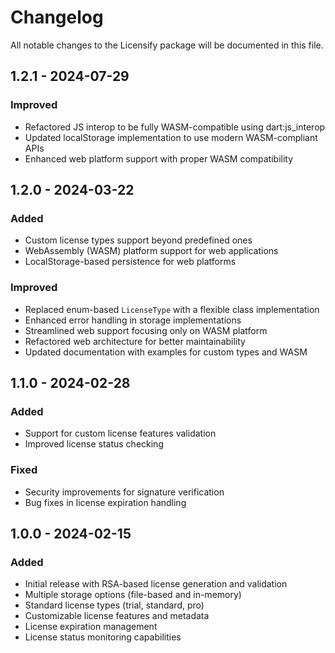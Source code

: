 # Changelog

All notable changes to the Licensify package will be documented in this file.

## 1.2.1 - 2024-07-29

### Improved
- Refactored JS interop to be fully WASM-compatible using dart:js_interop
- Updated localStorage implementation to use modern WASM-compliant APIs
- Enhanced web platform support with proper WASM compatibility

## 1.2.0 - 2024-03-22

### Added
- Custom license types support beyond predefined ones
- WebAssembly (WASM) platform support for web applications
- LocalStorage-based persistence for web platforms

### Improved
- Replaced enum-based `LicenseType` with a flexible class implementation
- Enhanced error handling in storage implementations
- Streamlined web support focusing only on WASM platform
- Refactored web architecture for better maintainability
- Updated documentation with examples for custom types and WASM

## 1.1.0 - 2024-02-28

### Added
- Support for custom license features validation
- Improved license status checking

### Fixed
- Security improvements for signature verification
- Bug fixes in license expiration handling

## 1.0.0 - 2024-02-15

### Added
- Initial release with RSA-based license generation and validation
- Multiple storage options (file-based and in-memory)
- Standard license types (trial, standard, pro)
- Customizable license features and metadata
- License expiration management
- License status monitoring capabilities
